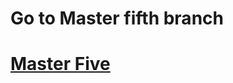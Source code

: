 <h1>Go to Master fifth branch</h1>
<h1><a href= 'https://github.com/AvinandanBose/bitcointicker_boss_updates/tree/master_five'>Master Five</a></h1>
